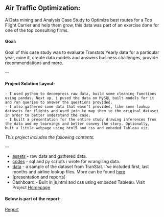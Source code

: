##	Air Traffic Optimization:

A Data mining and Analysis Case Study to Optimize best routes for a Top Flight Carrier and help them grow, this data was part of an exercise done for one of the top consulting firms. 

#### Goal: 
Goal of this case study was to evaluate Transtats Yearly data for a particular year, mine it, create data models and answers business challenges, provide recommendations and more. 

--

#### Project Solution Layout:
	- I used python to decompress raw data, build some cleaning functions using pandas. Next up, i pused the data on MySQL built models for it and ran queries to answer the questions provided.
	- I also gathered some data that wasn't provided, like some lookup datasets for flights and used join to map them to the original dataset in order to better understand the case. 
	- I built a presentation for the entire study drawing inferences from the data and my learnings and better convey the story. Optionally, bult a little webpage using html5 and css and embeded Tableau viz. 

*This project includes the following contents:*

--

* [assets](assets/) - raw data and gathered data. 
* [codes](codes/) - sql and py scripts i wrote for wrangiling data.
* [data](data/) - a sample of the dataset from TranStat. I've included first, last months and airline lookup files. More can be found [here](http://www.transtats.bts.gov/databases.asp?Mode_ID=1&Mode_Desc=Aviation&Subject_ID2=0)
* [presentation and reports]
* Dashboard - Built in js,html and css using embeded Tableau. Visit Project [Homepage](https://geekidharsh.github.io/AirTrafficOptimization/)

#### Below is part of the report: 
[Report](https://github.com/geekidharsh/AirTrafficOptimization/blob/master/presentation%20and%20reports/AirTrafficOptimization-case-presentation.pdf)
